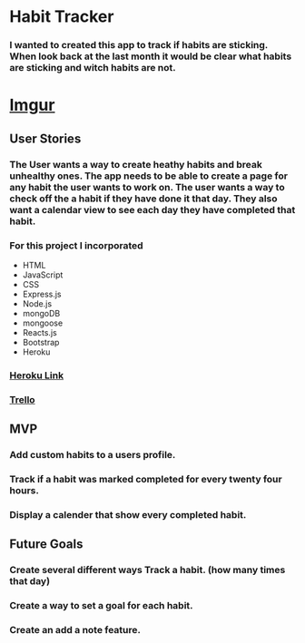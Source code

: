# Habit Tracker
### I wanted to created this app to track if habits are sticking. When look back at the last month it would be clear what habits are sticking and witch habits are not. 

# [Imgur](https://i.imgur.com/Ppq7RuC.png)

## User Stories

### The User wants a way to create heathy habits and break unhealthy ones. The app needs to be able to create a page for any habit the user wants to work on. The user wants a way to check off the a habit if they have done it that day. They also want a calendar view to see each day they have completed that habit.

### For this project I incorporated 
* HTML
* JavaScript
* CSS
* Express.js
* Node.js
* mongoDB
* mongoose
* Reacts.js
* Bootstrap
* Heroku

### [Heroku Link](https://git.heroku.com/habit-tracker-calender.git)
### [Trello](https://trello.com/b/vUgtgOKU/habit-tracker)

## MVP
### Add custom habits to a users profile.
### Track if a habit was marked completed for every twenty four hours.
### Display a calender that show every completed habit.

## Future Goals
### Create several different ways Track a habit. (how many times that day)
### Create a way to set a goal for each habit.
### Create an add a note feature. 


